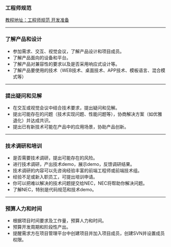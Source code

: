 ### 工程师规范
[教程地址：工程师规范 开发准备](http://nec.netease.com/standard/wd-ready.html)

---
### 了解产品和设计
- 参加需求、交互、视觉会议，了解产品设计和项目成员。
- 了解产品面向的设备和平台。
- 了解产品对兼容性的要求以及是否采用响应式设计等。
- 了解产品要使用的技术（WEB技术、桌面技术、APP技术、模板语言、混合模式等）

---
### 提出疑问和见解
- 在交互或视觉会议中结合技术要求，提出疑问和见解。
- 提出可能存在的问题（技术实现问题、性能问题等），协商解决方案（如优雅退化）并达成共识。
- 提出已有新技术可能在产品中的应用场景，协助产品创新。

---
### 技术调研和培训
- 是否需要技术调研，提出可能存在的风险。
- 进行技术调研，产出技术demo，展示demo，反馈调研结果。
- 技术调研的内容可以先咨询经验丰富的前端工程师或前端技术组。
- 经验不足或新入职员工，可提出培训申请。
- 你可以把难以解决的技术问题提交给NEC，NEC将帮助你解决问题。
- 了解NEC，特别是代码规范和技术demo。

---
### 预算人力和时间
- 根据项目时间要求及工作量，预算人力和时间。
- 预算开发周期和阶段性产出。
- 提醒需求方在项目管理平台中创建项目并加入项目成员，创建SVN并设置成员权限。
